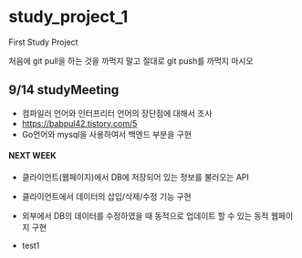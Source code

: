 # study_project_1
First Study Project

처음에 git pull을 하는 것을 까먹지 말고
절대로 git push를 까먹지 마시오

## 9/14 studyMeeting
 - 컴파일러 언어와 인터프리터 언어의 장단점에 대해서 조사
 - https://babpul42.tistory.com/5
 - Go언어와 mysql을 사용하여서 백엔드 부분을 구현
#### NEXT WEEK
 - 클라이언트(웹페이지)에서 DB에 저장되어 있는 정보를 불러오는 API
 - 클라이언트에서 데이터의 삽입/삭제/수정 기능 구현
 - 외부에서 DB의 데이터를 수정하였을 때 동적으로 업데이트 할 수 있는 동적 웹페이지 구현

 - test1
